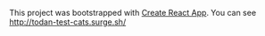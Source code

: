 This project was bootstrapped with [Create React App](https://github.com/facebook/create-react-app).
You can see http://todan-test-cats.surge.sh/


